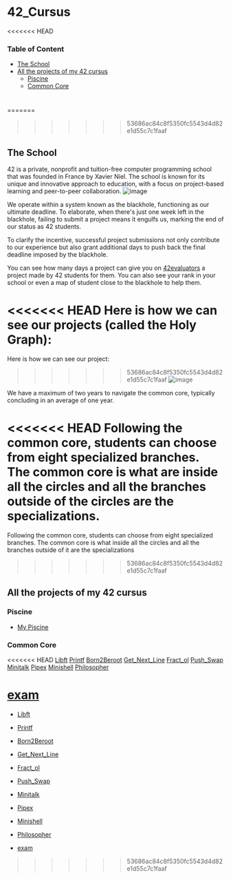 # 42_Cursus

<<<<<<< HEAD
### Table of Content
- [The School](##the-school)
- [All the projects of my 42 cursus](##all-the-projects-of-my-42-cursus)
	- [Piscine](###piscine)
	- [Common Core](###common-core)

#

=======
>>>>>>> 53686ac84c8f5350fc5543d4d82e1d55c7c1faaf
## The School
42 is a private, nonprofit and tuition-free computer programming school that was founded in France by Xavier Niel.
The school is known for its unique and innovative approach to education, with a focus on project-based learning and peer-to-peer collaboration.
![image](https://github.com/KoganeShiro/42_Cursus/assets/126095786/fb1ddcc0-05cc-467c-bbff-d078c0e4e4b9)

We operate within a system known as the blackhole, functioning as our ultimate deadline. To elaborate, when there's just one week left in the blackhole, failing to submit a project means it engulfs us, marking the end of our status as 42 students.

To clarify the incentive, successful project submissions not only contribute to our experience but also grant additional days to push back the final deadline imposed by the blackhole.

You can see how many days a project can give you on [42evaluators](https://42evaluators.com/calculator) a project made by 42 students for them. You can also see your rank in your school or even a map of student close to the blackhole to help them.

<<<<<<< HEAD
Here is how we can see our projects (called the Holy Graph):
=======
Here is how we can see our project:
>>>>>>> 53686ac84c8f5350fc5543d4d82e1d55c7c1faaf
![image](https://github.com/KoganeShiro/42_Cursus/assets/126095786/634c90b1-48e2-412b-9c44-523ffd552c4a)

We have a maximum of two years to navigate the common core, typically concluding in an average of one year.

<<<<<<< HEAD
Following the common core, students can choose from eight specialized branches. The common core is what are inside all the circles and all the branches outside of the circles are the specializations.
=======
Following the common core, students can choose from eight specialized branches. The common core is what inside all the circles and all the branches outside of it are the specializations
>>>>>>> 53686ac84c8f5350fc5543d4d82e1d55c7c1faaf

## All the projects of my 42 cursus

### Piscine
 - [My Piscine](https://github.com/KoganeShiro/42_Cursus/tree/main/42Piscine)

### Common Core
<<<<<<< HEAD
[Libft](https://github.com/KoganeShiro/42_Cursus/tree/main/libft42)
[Printf](https://github.com/KoganeShiro/42_Cursus/tree/main/ft_printf42)
[Born2Beroot](https://github.com/KoganeShiro/42_Cursus/tree/main/born2beroot42)
[Get_Next_Line](https://github.com/KoganeShiro/42_Cursus/tree/main/get_next_line42)
[Fract_ol](https://github.com/KoganeShiro/42_Cursus/tree/main/fract_ol42)
[Push_Swap](https://github.com/KoganeShiro/42_Cursus/tree/main/push_swap42)
[Minitalk](https://github.com/KoganeShiro/42_Cursus/tree/main/minitalk)
[Pipex](https://github.com/KoganeShiro/42_Cursus/tree/main/pipex)
[Minishell]()
[Philosopher](https://github.com/KoganeShiro/42_Cursus/tree/main/philosophers42)


[exam](https://github.com/KoganeShiro/42_Cursus/tree/main/exam42)
=======
 - [Libft](https://github.com/KoganeShiro/42_Cursus/tree/main/libft42)
 - [Printf](https://github.com/KoganeShiro/42_Cursus/tree/main/ft_printf42)
 - [Born2Beroot](https://github.com/KoganeShiro/42_Cursus/tree/main/born2beroot42)
 - [Get_Next_Line](https://github.com/KoganeShiro/42_Cursus/tree/main/get_next_line42)
 - [Fract_ol](https://github.com/KoganeShiro/42_Cursus/tree/main/fract_ol42)
 - [Push_Swap](https://github.com/KoganeShiro/42_Cursus/tree/main/push_swap42)
 - [Minitalk](https://github.com/KoganeShiro/42_Cursus/tree/main/minitalk)
 - [Pipex](https://github.com/KoganeShiro/42_Cursus/tree/main/pipex)
 - [Minishell]()
 - [Philosopher]()

 - [exam](https://github.com/KoganeShiro/42_Cursus/tree/main/exam42)
>>>>>>> 53686ac84c8f5350fc5543d4d82e1d55c7c1faaf

